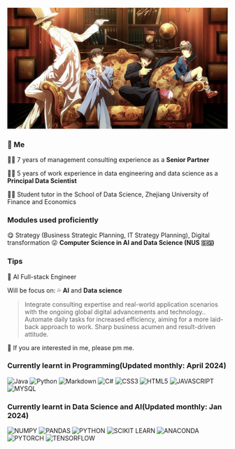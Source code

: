 ![front](/tem_pic/front_pic.png)

### :rainbow: Me
:farmer:  7 years of management consulting experience as a **Senior Partner**

:factory_worker: 5 years of work experience in data engineering and data science as a **Principal Data Scientist**

:teacher: Student tutor in the School of Data Science, Zhejiang University of Finance and Economics

### Modules used proficiently
:yum: Strategy (Business Strategic Planning, IT Strategy Planning), Digital transformation
:stuck_out_tongue_winking_eye: **Computer Science in AI and Data Science (NUS :singapore:)**

### Tips
:100: AI Full-stack Engineer

Will be focus on: :sweat_drops: **AI** and 	**Data science**

  > Integrate consulting expertise and real-world application scenarios with the ongoing global digital advancements and technology..
  > Automate daily tasks for increased efficiency, aiming for a more laid-back approach to work.
  > Sharp business acumen and result-driven attitude.

:cake:	If you are interested in me, please pm me.

### Currently learnt in Programming(Updated monthly: April 2024)
![Java](https://img.shields.io/badge/Java-F7DF1E?style=for-the-badge&logo=javascript&logoColor=white)
![Python](https://img.shields.io/badge/Python-239120?style=for-the-badge&logo=python&logoColor=white)
![Markdown](https://img.shields.io/badge/Markdown-000000?style=for-the-badge&logo=markdown&logoColor=white)
![C#](https://img.shields.io/badge/C%23-0078D4?style=for-the-badge&logo=visual%20studio%20code&logoColor=white)
![CSS3](https://img.shields.io/badge/CSS3-1572B6?style=for-the-badge&logo=css3&logoColor=white)
![HTML5](https://img.shields.io/badge/HTML5-E34F26?style=for-the-badge&logo=html5&logoColor=white)
![JAVASCRIPT](https://img.shields.io/badge/JavaScript-323330?style=for-the-badge&logo=javascript&logoColor=F7DF1E)
![MYSQL](https://img.shields.io/badge/MySQL-005C84?style=for-the-badge&logo=mysql&logoColor=white)

### Currently learnt in Data Science and AI(Updated monthly: Jan 2024)
![NUMPY](https://img.shields.io/badge/Numpy-777BB4?style=for-the-badge&logo=numpy&logoColor=white)
![PANDAS](https://img.shields.io/badge/Pandas-2C2D72?style=for-the-badge&logo=pandas&logoColor=white)
![PYTHON](https://img.shields.io/badge/Python-FFD43B?style=for-the-badge&logo=python&logoColor=blue)
![SCIKIT LEARN](https://img.shields.io/badge/scikit_learn-F7931E?style=for-the-badge&logo=scikit-learn&logoColor=white)
![ANACONDA](https://img.shields.io/badge/conda-342B029.svg?&style=for-the-badge&logo=anaconda&logoColor=white)
![PYTORCH](https://img.shields.io/badge/PyTorch-EE4C2C?style=for-the-badge&logo=pytorch&logoColor=white)
![TENSORFLOW](https://img.shields.io/badge/TensorFlow-FF6F00?style=for-the-badge&logo=tensorflow&logoColor=white)

